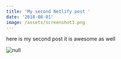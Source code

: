 ```yaml
---
title: 'My second Netlify post '
date: '2018-08-01'
image: /assets/screenshot3.png
---
```

here is my second post it is awesome as well

![null](/assets/screenshot3.png)
